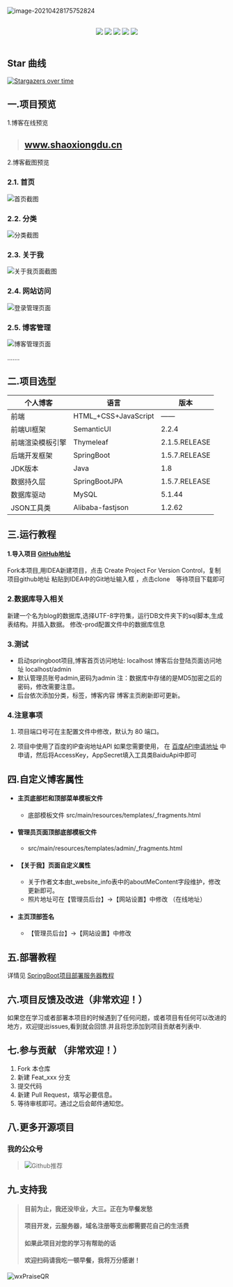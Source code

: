 ![image-20210428175752824](https://gitee.com/ShaoxiongDu/imageBed/raw/master/image-20210428175752824.png)

<br>
<div align="center">
    <img src="https://img.shields.io/badge/后端框架-SpringBoot-blue">
    <img src="https://img.shields.io/badge/数据源-SpringBootJPA-green">
    <img src="https://img.shields.io/badge/数据库-MySQL-yellow">
    <img src="https://img.shields.io/badge/前端UI-SemanticUI-orange">

  <img src="https://visitor-badge.glitch.me/badge?page_id=shaoxiongdu.blog" >
<br>
<br>
</div>

## Star 曲线
[![Stargazers over time](https://starchart.cc/shaoxiongdu/blog.svg)](https://github.com/shaoxiongdu/blog)

## 一.项目预览

 1.博客在线预览

>## <a href="http://www.shaoxiongdu.cn" target ="_blank" >www.shaoxiongdu.cn </a>

2.博客截图预览

### 2.1. 首页
![首页截图](https://gitee.com/ShaoxiongDu/imageBed/raw/master/image-20210430180342704.png)

### 2.2. 分类
![分类截图](https://gitee.com/ShaoxiongDu/imageBed/raw/master/image-20210517213428053.png)

### 2.3. 关于我
![关于我页面截图](https://gitee.com/ShaoxiongDu/imageBed/raw/master/image-20210517213452098.png)

### 2.4. 网站访问
![登录管理页面](https://gitee.com/ShaoxiongDu/imageBed/raw/master/image-20210604135418865.png)

### 2.5. 博客管理
![博客管理页面](https://gitee.com/ShaoxiongDu/imageBed/raw/master/image-20210604135440292.png)

 .......

## 二.项目选型

| 个人博客         | 语言                 | 版本          |
| ---------------- | -------------------- | ------------- |
| 前端             | HTML_+CSS+JavaScript | ——            |
| 前端UI框架       | SemanticUI           | 2.2.4         |
| 前端渲染模板引擎 | Thymeleaf            | 2.1.5.RELEASE |
| 后端开发框架     | SpringBoot           | 1.5.7.RELEASE |
| JDK版本          | Java                 | 1.8           |
| 数据持久层       | SpringBootJPA        | 1.5.7.RELEASE |
| 数据库驱动       | MySQL                | 5.1.44        |
| JSON工具类       | Alibaba-fastjson     | 1.2.62        |

## 三.运行教程

#### 1.导入项目 [GitHub地址](https://github.com/shaoxiongdu/blog)

Fork本项目,用IDEA新建项目，点击 Create Project For Version Control，复制项目github地址 粘贴到IDEA中的Git地址输入框 ，点击clone　等待项目下载即可

### 2.数据库导入相关

新建一个名为blog的数据库,选择UTF-8字符集，运行DB文件夹下的sql脚本,生成表结构。并插入数据。 修改-prod配置文件中的数据库信息

### 3.测试

- 启动springboot项目,博客首页访问地址: localhost  博客后台登陆页面访问地址 localhost/admin
- 默认管理员账号admin,密码为admin    注：数据库中存储的是MD5加密之后的密码，修改需要注意。
- 后台依次添加分类，标签，博客内容  博客主页刷新即可更新。

### 4.注意事项

1. 项目端口号可在主配置文件中修改，默认为 80 端口。

2. 项目中使用了百度的IP查询地址API  如果您需要使用， 在 [百度API申请地址](https://apis.baidu.com/store/detail/31e507c6-caa1-4b25-8786-3af1543a79b9)
   中申请，然后将AccessKey，AppSecret填入工具类BaiduApi中即可


## 四.自定义博客属性

  - #### 主页底部栏和顶部菜单模板文件

      - 底部模板文件 src/main/resources/templates/_fragments.html

  - #### 管理员页面顶部底部模板文件

      - src/main/resources/templates/admin/_fragments.html

  - #### 【关于我】页面自定义属性

    - 关于作者文本由t_website_info表中的aboutMeContent字段维护，修改更新即可。
    - 照片地址可在【管理员后台】->【网站设置】中修改 （在线地址）
    
  - #### 主页顶部签名

    - 【管理员后台】->【网站设置】中修改

## 五.部署教程

详情见 [SpringBoot项目部署服务器教程](https://zhuanlan.zhihu.com/p/97787791)


## 六.项目反馈及改进（非常欢迎！）

 如果您在学习或者部署本项目的时候遇到了任何问题，或者项目有任何可以改进的地方，欢迎提出issues,看到就会回馈.并且将您添加到项目贡献者列表中.

## 七.参与贡献 （非常欢迎！）

1. Fork 本仓库
2. 新建 Feat_xxx 分支
3. 提交代码
4. 新建 Pull Request，填写必要信息。
5. 等待审核即可。通过之后会邮件通知您。

## 八.更多开源项目

### 我的公众号

> ![Github推荐](https://gitee.com/ShaoxiongDu/imageBed/raw/master/GithubShareQR.jpg)

## 九.支持我

> #### 目前为止，我还没毕业，大三。正在为早餐发愁
> #### 项目开发，云服务器，域名注册等支出都需要花自己的生活费
> #### 如果此项目对您的学习有帮助的话
>
> #### 欢迎扫码请我吃一顿早餐，我将万分感谢！

![wxPraiseQR](https://gitee.com/ShaoxiongDu/imageBed/raw/master/wxPraiseQR.png)
